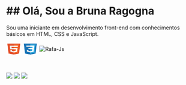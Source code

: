   <h1>## Olá, Sou a Bruna Ragogna</h1>
  Sou uma iniciante em desenvolvimento front-end com conhecimentos básicos em HTML, CSS e JavaScript.
 
  <div style="display: inline_block"><br>
  
  <img align="center" alt="Rafa-HTML" height="30" width="40" src="https://raw.githubusercontent.com/devicons/devicon/master/icons/html5/html5-original.svg">
  <img align="center" alt="Rafa-CSS" height="30" width="40" src="https://raw.githubusercontent.com/devicons/devicon/master/icons/css3/css3-original.svg">
  <img align="center" alt="Rafa-Js" height="30" width="40" src="https://raw.githubusercontent.com/devicons/devicon/master/icons/javascript/javascript-              plain.svg">
  </div>
  
  <br>
  <br>
  
  <div> 

  <a href="https://www.instagram.com/bruna_ragogna/instagram&logoColor=white" target="_blank"><img src="https://img.shields.io/badge/-Instagram-%23E4405F?         style=for-the-badge&logo=instagram&logoColor=white" target="_blank"></a>
  <a href = "mailto:bruna.thais.ragogna@gmail.com"><img src="https://img.shields.io/badge/-Gmail-%23333?style=for-the-badge&logo=gmail&logoColor=white"           target="_blank"></a>
  <a href="https://www.linkedin.com/in/brunaragogna/" target="_blank"><img src="https://img.shields.io/badge/-LinkedIn-%230077B5?style=for-the-               badge&logo=linkedin&logoColor=white" target="_blank"></a> 
  
</div>

